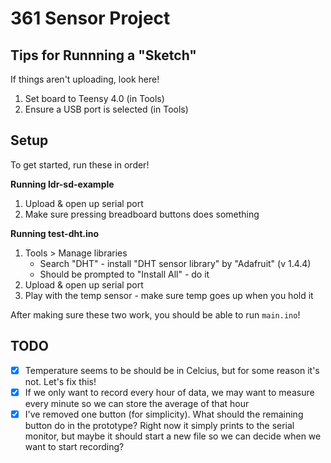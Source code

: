 # 361 Sensor Project

## Tips for Runnning a "Sketch"
If things aren't uploading, look here!
1. Set board to Teensy 4.0 (in Tools)
2. Ensure a USB port is selected (in Tools)

## Setup
To get started, run these in order!

**Running ldr-sd-example**
1. Upload & open up serial port
2. Make sure pressing breadboard buttons does something 

**Running test-dht.ino**
1. Tools > Manage libraries
    - Search "DHT" - install "DHT sensor library" by "Adafruit" (v 1.4.4)
    - Should be prompted to "Install All" - do it
2. Upload & open up serial port
3. Play with the temp sensor - make sure temp goes up when you hold it

After making sure these two work, you should be able to run `main.ino`!

## TODO
- [x] Temperature seems to be should be in Celcius, but for some reason it's not. Let's fix this!
- [x] If we only want to record every hour of data, we may want to measure every minute so we can store the average of that hour
- [x] I've removed one button (for simplicity). What should the remaining button do in the prototype? Right now it simply prints to the serial monitor, but maybe it should start a new file so we can decide when we want to start recording?